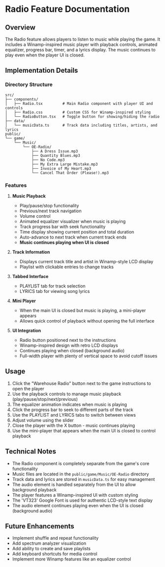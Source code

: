 # Radio Feature Documentation

## Overview

The Radio feature allows players to listen to music while playing the game. It includes a Winamp-inspired music player with playback controls, animated equalizer, progress bar, timer, and a lyrics display. The music continues to play even when the player UI is closed.

## Implementation Details

### Directory Structure

```
src/
├── components/
│   ├── Radio.tsx         # Main Radio component with player UI and controls
│   ├── Radio.css         # Custom CSS for Winamp-inspired styling
│   └── RadioButton.tsx   # Toggle button for showing/hiding the radio
├── data/
│   └── musicData.ts      # Track data including titles, artists, and lyrics
public/
└── game/
    └── Music/
        └── OE-Radio/
            ├── A Dress Issue.mp3
            ├── Quantity Blues.mp3
            ├── No Code.mp3
            ├── My Extra Large Mistake.mp3
            ├── Invoice of My Heart.mp3
            └── Cancel That Order (Please!).mp3
```

### Features

1. **Music Playback**
   - Play/pause/stop functionality
   - Previous/next track navigation
   - Volume control
   - Animated equalizer visualizer when music is playing
   - Track progress bar with seek functionality
   - Time display showing current position and total duration
   - Auto-advance to next track when current track ends
   - **Music continues playing when UI is closed**

2. **Track Information**
   - Displays current track title and artist in Winamp-style LCD display
   - Playlist with clickable entries to change tracks

3. **Tabbed Interface**
   - PLAYLIST tab for track selection
   - LYRICS tab for viewing song lyrics

4. **Mini Player**
   - When the main UI is closed but music is playing, a mini-player appears
   - Allows quick control of playback without opening the full interface

5. **UI Integration**
   - Radio button positioned next to the instructions
   - Winamp-inspired design with retro LCD displays
   - Continues playing when closed (background audio)
   - Full-width player with plenty of vertical space to avoid cutoff issues

## Usage

1. Click the "Warehouse Radio" button next to the game instructions to open the player
2. Use the playback controls to manage music playback (play/pause/stop/next/previous)
3. The equalizer animation indicates when music is playing
4. Click the progress bar to seek to different parts of the track
5. Use the PLAYLIST and LYRICS tabs to switch between views
6. Adjust volume using the slider
7. Close the player with the X button - music continues playing
8. Use the mini-player that appears when the main UI is closed to control playback

## Technical Notes

- The Radio component is completely separate from the game's core functionality
- Music files are located in the `public/game/Music/OE-Radio` directory
- Track data and lyrics are stored in `musicData.ts` for easy management
- The audio element is handled separately from the UI to allow background playback
- The player features a Winamp-inspired UI with custom styling
- The 'VT323' Google Font is used for authentic LCD-style text display
- The audio element continues playing even when the UI is closed (background audio)

## Future Enhancements

- Implement shuffle and repeat functionality
- Add spectrum analyzer visualization
- Add ability to create and save playlists
- Add keyboard shortcuts for media control
- Implement more Winamp features like an equalizer control 